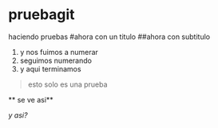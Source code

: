# pruebagit
haciendo pruebas
#ahora con un titulo
##ahora con subtitulo

1. y nos fuimos a numerar
2. seguimos numerando
3. y aqui terminamos

> esto solo es una prueba

** se ve asi**

_y asi?_
